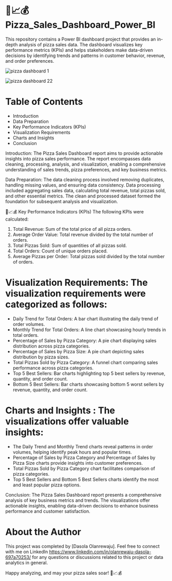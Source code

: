 # 🍕📈💰 Pizza_Sales_Dashboard_Power_BI
This repository contains a Power BI dashboard project that provides an in-depth analysis of pizza sales data. The dashboard visualizes key performance metrics (KPIs) and helps stakeholders make data-driven decisions by identifying trends and patterns in customer behavior, revenue, and order preferences.


![pizza dashboard 1](https://github.com/user-attachments/assets/26170c21-e716-4099-95e0-31396a750d50)


![pizza dashboard 22](https://github.com/user-attachments/assets/69baeeb5-bd7b-4c16-b92e-45ff13b3d860)



# Table of Contents

* Introduction
* Data Preparation
* Key Performance Indicators (KPIs)
* Visualization Requirements
* Charts and Insights
* Conclusion

Introduction:
The Pizza Sales Dashboard report aims to provide actionable insights into pizza sales performance. The report encompasses data cleaning, processing, analysis, and visualization, enabling a comprehensive understanding of sales trends, pizza preferences, and key business metrics.

Data Preparation:
The data cleaning process involved removing duplicates, handling missing values, and ensuring data consistency. Data processing included aggregating sales data, calculating total revenue, total pizzas sold, and other essential metrics. The clean and processed dataset formed the foundation for subsequent analysis and visualization.

🍕📈💰 Key Performance Indicators (KPIs) The following KPIs were calculated:

1. Total Revenue: Sum of the total price of all pizza orders. 
2. Average Order Value: Total revenue divided by the total number of orders.
3. Total Pizzas Sold: Sum of quantities of all pizzas sold.
4. Total Orders: Count of unique orders placed.
5. Average Pizzas per Order: Total pizzas sold divided by the total number of orders.

# Visualization Requirements: The visualization requirements were categorized as follows:

* Daily Trend for Total Orders: A bar chart illustrating the daily trend of order volumes.
*  Monthly Trend for Total Orders: A line chart showcasing hourly trends in total orders.
*   Percentage of Sales by Pizza Category: A pie chart displaying sales distribution across pizza categories.
*   Percentage of Sales by Pizza Size: A pie chart depicting sales distribution by pizza sizes.
*   Total Pizzas Sold by Pizza Category: A funnel chart comparing sales performance across pizza categories.
*   Top 5 Best Sellers: Bar charts highlighting top 5 best sellers by revenue, quantity, and order count.
*    Bottom 5 Best Sellers: Bar charts showcasing bottom 5 worst sellers by revenue, quantity, and order count.

# Charts and Insights : The visualizations offer valuable insights:
* The Daily Trend and Monthly Trend charts reveal patterns in order volumes, helping identify peak hours and popular times.
*  Percentage of Sales by Pizza Category and Percentage of Sales by Pizza Size charts provide insights into customer preferences.
*  Total Pizzas Sold by Pizza Category chart facilitates comparison of pizza categories.
*   Top 5 Best Sellers and Bottom 5 Best Sellers charts identify the most and least popular pizza options.

Conclusion:
The Pizza Sales Dashboard report presents a comprehensive analysis of key business metrics and trends. The visualizations offer actionable insights, enabling data-driven decisions to enhance business performance and customer satisfaction.

# About the Author
This project was completed by [Dasola Olanrewaju]. Feel free to connect with me on LinkedIn https://www.linkedin.com/in/olanrewaju-dasola-697a70253/ for any questions or discussions related to this project or data analytics in general.

Happy analyzing, and may your pizza sales soar! 🍕📈💰



